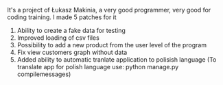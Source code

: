 It's a project of Łukasz Makinia, a very good programmer, very good for coding training.
I made 5 patches for it

1. Ability to create a fake data for testing
2. Improved loading of csv files
3. Possibility to add a new product from the user level of the program
4. Fix view customers graph without data
5. Added ability to automatic tranlate application to polisish language
   (To translate app for polish language use: python manage.py compilemessages) 
